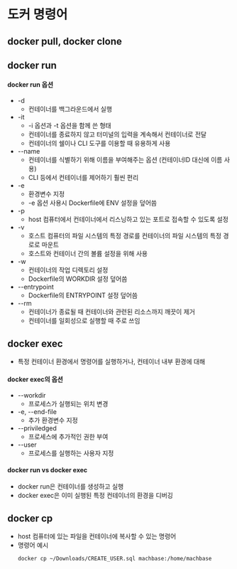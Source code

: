 

# 도커 명령어

## docker pull, docker clone


## docker run

#### docker run 옵션
- -d
    - 컨테이너를 백그라운드에서 실행
- -it
    - -i 옵션과 -t 옵션을 함께 쓴 형태
    - 컨테이너를 종료하지 않고 터미널의 입력을 계속해서 컨테이너로 전달
    - 컨테이너의 쉘이나 CLI 도구를 이용할 때 유용하게 사용
- --name
    - 컨테이너를 식별하기 위해 이름을 부여해주는 옵션 (컨테이너ID 대신에 이름 사용)
    - CLI 등에서 컨테이너를 제어하기 훨씬 편리
- -e
    - 환경변수 지정
    - -e 옵션 사용시 Dockerfile에 ENV 설정을 덮어씀
- -p
    - host 컴퓨터에서 컨테이너에서 리스닝하고 있는 포트로 접속할 수 있도록 설정    
- -v
    - 호스트 컴퓨터의 파일 시스템의 특정 경로를 컨테이너의 파일 시스템의 특정 경로로 마운트
    - 호스트와 컨테이너 간의 볼륨 설정을 위해 사용
- -w
    - 컨테이너의 작업 디렉토리 설정
    - Dockerfile의 WORKDIR 설정 덮어씀
- --entrypoint
    - Dockerfile의 ENTRYPOINT 설정 덮어씀
- --rm
    - 컨테이너가 종료될 때 컨테이너와 관련된 리소스까지 깨끗이 제거
    - 컨테이너를 일회성으로 실행할 때 주로 쓰임


## docker exec 
- 특정 컨테이너 환경에서 명령어를 실행하거나, 컨테이너 내부 환경에 대해 

#### docker exec의 옵션
- --workdir
    - 프로세스가 실행되는 위치 변경
- -e, --end-file
    - 추가 환경변수 지정
- --priviledged
    - 프로세스에 추가적인 권한 부여
- --user
    - 프로세스를 실행하는 사용자 지정

#### docker run vs docker exec
- docker run은 컨테이너를 생성하고 실행
- docker exec은 이미 실행된 특정 컨테이너의 환경을 디버깅




## docker cp
- host 컴퓨터에 있는 파일을 컨테이너에 복사할 수 있는 명령어
- 명령어 예시
    ```shell
    docker cp ~/Downloads/CREATE_USER.sql machbase:/home/machbase
    ```
